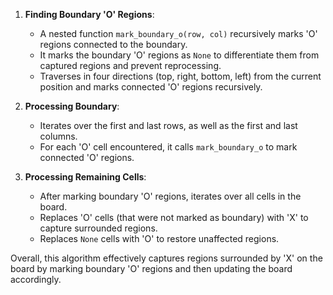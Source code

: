 1. **Finding Boundary 'O' Regions**:
   - A nested function `mark_boundary_o(row, col)` recursively marks 'O' regions connected to the boundary.
   - It marks the boundary 'O' regions as `None` to differentiate them from captured regions and prevent reprocessing.
   - Traverses in four directions (top, right, bottom, left) from the current position and marks connected 'O' regions recursively.

2. **Processing Boundary**:
   - Iterates over the first and last rows, as well as the first and last columns.
   - For each 'O' cell encountered, it calls `mark_boundary_o` to mark connected 'O' regions.

3. **Processing Remaining Cells**:
   - After marking boundary 'O' regions, iterates over all cells in the board.
   - Replaces 'O' cells (that were not marked as boundary) with 'X' to capture surrounded regions.
   - Replaces `None` cells with 'O' to restore unaffected regions.

Overall, this algorithm effectively captures regions surrounded by 'X' on the board by marking boundary 'O' regions and then updating the board accordingly.
